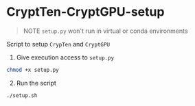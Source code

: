 # CryptTen-CryptGPU-setup

>  NOTE
    `setup.py` won't run in virtual or conda environments
 
Script to setup `CrypTen` and `CryptGPU`

1. Give execution access to `setup.py`
```bash
chmod +x setup.py
```

2. Run the script
```bash
./setup.sh
```